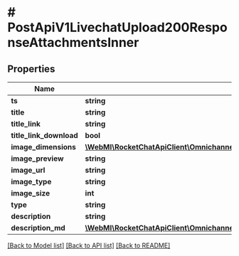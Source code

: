# # PostApiV1LivechatUpload200ResponseAttachmentsInner

## Properties

Name | Type | Description | Notes
------------ | ------------- | ------------- | -------------
**ts** | **string** |  | [optional]
**title** | **string** |  | [optional]
**title_link** | **string** |  | [optional]
**title_link_download** | **bool** |  | [optional]
**image_dimensions** | [**\WebMI\RocketChatApiClient\OmnichannelApi\Model\PostApiV1LivechatUpload200ResponseAttachmentsInnerImageDimensions**](PostApiV1LivechatUpload200ResponseAttachmentsInnerImageDimensions.md) |  | [optional]
**image_preview** | **string** |  | [optional]
**image_url** | **string** |  | [optional]
**image_type** | **string** |  | [optional]
**image_size** | **int** |  | [optional]
**type** | **string** |  | [optional]
**description** | **string** |  | [optional]
**description_md** | [**\WebMI\RocketChatApiClient\OmnichannelApi\Model\GetApiV1LivechatRoom200ResponseRoomLastMessageMdInner[]**](GetApiV1LivechatRoom200ResponseRoomLastMessageMdInner.md) |  | [optional]

[[Back to Model list]](../../README.md#models) [[Back to API list]](../../README.md#endpoints) [[Back to README]](../../README.md)
